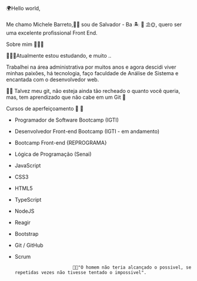 🌍Hello world,

Me chamo Michele Barreto,👧🏽 sou de Salvador - Ba 🏝 🌊 ⛱🌞, quero ser uma excelente profissional Front End.

Sobre mim 👩🏽‍🎓

👩🏽‍💻Atualmente estou estudando, e muito ..

Trabalhei na área administrativa por muitos anos e agora descidi viver minhas paixões, há tecnologia, faço faculdade de Análise de Sistema e encantada com o desenvolvedor web.

👩‍💻 Talvez meu git, não esteja ainda tão recheado o quanto você queria, mas, tem aprendizado que não cabe em um Git 🥰

Cursos de aperfeiçoamento  📘 💾

* Programador de Software Bootcamp (IGTI)
* Desenvolvedor Front-end  Bootcamp (IGTI - em andamento)
* Bootcamp Front-end {REPROGRAMA}
* Lógica de Programação (Senai)
* JavaScript
* CSS3
* HTML5
* TypeScript
* NodeJS
* Reagir
* Bootstrap
* Git / GitHub
* Scrum


                            💪🏽"O homem não teria alcançado o possivel, se repetidas vezes não tivesse tentado o impossivel".
